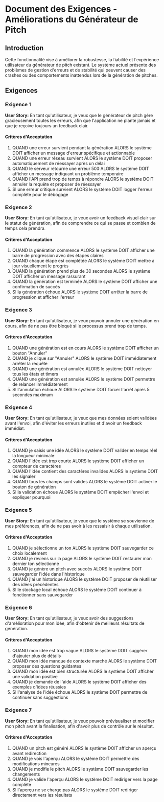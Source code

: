 # Document des Exigences - Améliorations du Générateur de Pitch

## Introduction

Cette fonctionnalité vise à améliorer la robustesse, la fiabilité et l'expérience utilisateur du générateur de pitch existant. Le système actuel présente des problèmes de gestion d'erreurs et de stabilité qui peuvent causer des crashes ou des comportements inattendus lors de la génération de pitches.

## Exigences

### Exigence 1

**User Story:** En tant qu'utilisateur, je veux que le générateur de pitch gère gracieusement toutes les erreurs, afin que l'application ne plante jamais et que je reçoive toujours un feedback clair.

#### Critères d'Acceptation

1. QUAND une erreur survient pendant la génération ALORS le système DOIT afficher un message d'erreur spécifique et actionnable
2. QUAND une erreur réseau survient ALORS le système DOIT proposer automatiquement de réessayer après un délai
3. QUAND le serveur retourne une erreur 500 ALORS le système DOIT afficher un message indiquant un problème temporaire
4. QUAND l'API prend trop de temps à répondre ALORS le système DOIT annuler la requête et proposer de réessayer
5. SI une erreur critique survient ALORS le système DOIT logger l'erreur complète pour le débogage

### Exigence 2

**User Story:** En tant qu'utilisateur, je veux avoir un feedback visuel clair sur le statut de génération, afin de comprendre ce qui se passe et combien de temps cela prendra.

#### Critères d'Acceptation

1. QUAND la génération commence ALORS le système DOIT afficher une barre de progression avec des étapes claires
2. QUAND chaque étape est complétée ALORS le système DOIT mettre à jour visuellement le progrès
3. QUAND la génération prend plus de 30 secondes ALORS le système DOIT afficher un message rassurant
4. QUAND la génération est terminée ALORS le système DOIT afficher une confirmation de succès
5. SI la génération échoue ALORS le système DOIT arrêter la barre de progression et afficher l'erreur

### Exigence 3

**User Story:** En tant qu'utilisateur, je veux pouvoir annuler une génération en cours, afin de ne pas être bloqué si le processus prend trop de temps.

#### Critères d'Acceptation

1. QUAND une génération est en cours ALORS le système DOIT afficher un bouton "Annuler"
2. QUAND je clique sur "Annuler" ALORS le système DOIT immédiatement arrêter la requête
3. QUAND une génération est annulée ALORS le système DOIT nettoyer tous les états et timers
4. QUAND une génération est annulée ALORS le système DOIT permettre de relancer immédiatement
5. SI l'annulation échoue ALORS le système DOIT forcer l'arrêt après 5 secondes maximum

### Exigence 4

**User Story:** En tant qu'utilisateur, je veux que mes données soient validées avant l'envoi, afin d'éviter les erreurs inutiles et d'avoir un feedback immédiat.

#### Critères d'Acceptation

1. QUAND je saisis une idée ALORS le système DOIT valider en temps réel la longueur minimale
2. QUAND l'idée est trop courte ALORS le système DOIT afficher un compteur de caractères
3. QUAND l'idée contient des caractères invalides ALORS le système DOIT les signaler
4. QUAND tous les champs sont valides ALORS le système DOIT activer le bouton de génération
5. SI la validation échoue ALORS le système DOIT empêcher l'envoi et expliquer pourquoi

### Exigence 5

**User Story:** En tant qu'utilisateur, je veux que le système se souvienne de mes préférences, afin de ne pas avoir à les ressaisir à chaque utilisation.

#### Critères d'Acceptation

1. QUAND je sélectionne un ton ALORS le système DOIT sauvegarder ce choix localement
2. QUAND je reviens sur la page ALORS le système DOIT restaurer mon dernier ton sélectionné
3. QUAND je génère un pitch avec succès ALORS le système DOIT sauvegarder l'idée dans l'historique
4. QUAND j'ai un historique ALORS le système DOIT proposer de réutiliser des idées précédentes
5. SI le stockage local échoue ALORS le système DOIT continuer à fonctionner sans sauvegarder

### Exigence 6

**User Story:** En tant qu'utilisateur, je veux avoir des suggestions d'amélioration pour mon idée, afin d'obtenir de meilleurs résultats de génération.

#### Critères d'Acceptation

1. QUAND mon idée est trop vague ALORS le système DOIT suggérer d'ajouter plus de détails
2. QUAND mon idée manque de contexte marché ALORS le système DOIT proposer des questions guidantes
3. QUAND mon idée est bien structurée ALORS le système DOIT afficher une validation positive
4. QUAND je demande de l'aide ALORS le système DOIT afficher des exemples d'idées réussies
5. SI l'analyse de l'idée échoue ALORS le système DOIT permettre de continuer sans suggestions

### Exigence 7

**User Story:** En tant qu'utilisateur, je veux pouvoir prévisualiser et modifier mon pitch avant la finalisation, afin d'avoir plus de contrôle sur le résultat.

#### Critères d'Acceptation

1. QUAND un pitch est généré ALORS le système DOIT afficher un aperçu avant redirection
2. QUAND je vois l'aperçu ALORS le système DOIT permettre des modifications mineures
3. QUAND je modifie le pitch ALORS le système DOIT sauvegarder les changements
4. QUAND je valide l'aperçu ALORS le système DOIT rediriger vers la page complète
5. SI l'aperçu ne se charge pas ALORS le système DOIT rediriger directement vers les résultats